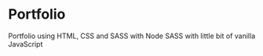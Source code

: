 # Portfolio
Portfolio using HTML, CSS and SASS with Node SASS with little bit of vanilla JavaScript
